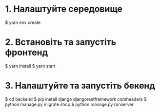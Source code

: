 # 1. Налаштуйте середовище
$ yarn env create

# 2. Встановіть та запустіть фронтенд
$ yarn install
$ yarn start

# 3. Налаштуйте та запустіть бекенд
$ cd backend
$ pip install django djangorestframework corsheaders
$ python manage.py migrate shop
$ python manage.py runserver
